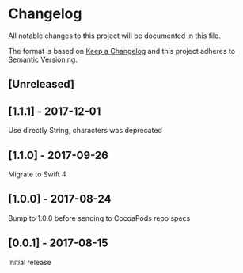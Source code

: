 # Changelog
All notable changes to this project will be documented in this file.

The format is based on [Keep a Changelog](http://keepachangelog.com/en/1.0.0/)
and this project adheres to [Semantic Versioning](http://semver.org/spec/v2.0.0.html).

## [Unreleased]

## [1.1.1] - 2017-12-01

Use directly String, characters was deprecated

## [1.1.0] - 2017-09-26

Migrate to Swift 4

## [1.0.0] - 2017-08-24

Bump to 1.0.0 before sending to CocoaPods repo specs

## [0.0.1] - 2017-08-15

Initial release
